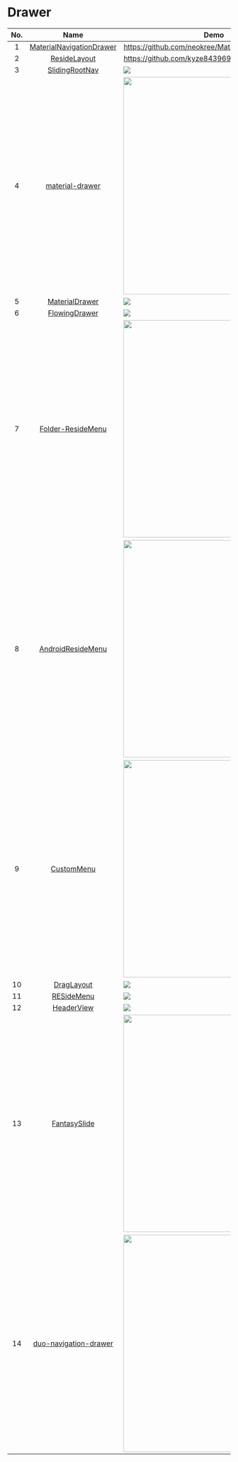 Drawer
======================
No. | Name | Demo
:---: | :---: | ---
1| [MaterialNavigationDrawer](https://github.com/neokree/MaterialNavigationDrawer) | https://github.com/neokree/MaterialNavigationDrawer
2| [ResideLayout](https://github.com/kyze8439690/ResideLayout) | https://github.com/kyze8439690/ResideLayout
3| [SlidingRootNav](https://github.com/yarolegovich/SlidingRootNav) | ![](https://github.com/yarolegovich/SlidingRootNav/raw/master/art/sample.gif)
4| [material-drawer](https://github.com/HeinrichReimer/material-drawer) | <img src="https://camo.githubusercontent.com/9afa4861f4714b7d456296b9b5bcad30de0fa341/687474703a2f2f692e696d6775722e636f6d2f754857396f4f682e706e67" width="250" height="490"> 
5| [MaterialDrawer](https://github.com/mikepenz/MaterialDrawer) | ![](https://raw.githubusercontent.com/mikepenz/MaterialDrawer/develop/DEV/github/screenshots1.jpg)
6| [FlowingDrawer](https://github.com/mxn21/FlowingDrawer) | ![](https://camo.githubusercontent.com/a7131784a75e6f07646108b8304b0a0d4efd306b/687474703a2f2f62616f62616f6c6f7665796f752e636f6d2f666c6f77696e676472617765722e676966)
7| [Folder-ResideMenu](https://github.com/dkmeteor/Folder-ResideMenu) | <img src="https://github.com/dkmeteor/Folder-ResideMenu/raw/master/Folder-residemenu.gif" width="250" height="490">
8| [AndroidResideMenu](https://github.com/SpecialCyCi/AndroidResideMenu) | <img src="https://github.com/SpecialCyCi/AndroidResideMenu/raw/master/2.gif" width="250" height="490">
9| [CustomMenu](https://github.com/flyfei/CustomMenu) | <img src="https://github.com/flyfei/CustomMenu/raw/master/resources/only_left_menu.gif" width="250" height="490">
10| [DragLayout](https://github.com/BlueMor/DragLayout) | ![](https://github.com/BlueMor/DragLayout/raw/master/screenshots/123.gif)
11| [RESideMenu](https://github.com/romaonthego/RESideMenu) | ![](https://github.com/romaonthego/RESideMenu/raw/master/Screenshot.png)
12| [HeaderView](https://github.com/rebus007/HeaderView) | ![](https://raw.githubusercontent.com/rebus007/HeaderView/master/img/screen.png)
13| [FantasySlide](https://github.com/mzule/FantasySlide) | <img src="https://raw.githubusercontent.com/mzule/FantasySlide/master/sample.gif" width="250" height="490">
14| [duo-navigation-drawer](https://github.com/PSD-Company/duo-navigation-drawer) | <img src="https://camo.githubusercontent.com/930d8161fb9d1c90beb93731fba70a14eee414c3/68747470733a2f2f6a2e676966732e636f6d2f7667797272562e676966" width="250" height="490">